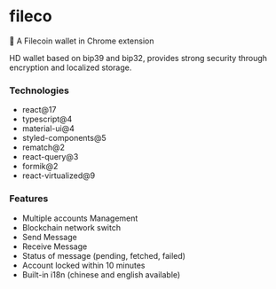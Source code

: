 # fileco
:money_with_wings: A Filecoin wallet in Chrome extension

HD wallet based on bip39 and bip32, provides strong security through encryption and localized storage.

### Technologies
- react@17
- typescript@4
- material-ui@4
- styled-components@5
- rematch@2
- react-query@3
- formik@2
- react-virtualized@9

### Features
- Multiple accounts Management
- Blockchain network switch
- Send Message
- Receive Message
- Status of message (pending, fetched, failed)
- Account locked within 10 minutes
- Built-in i18n (chinese and english available)
